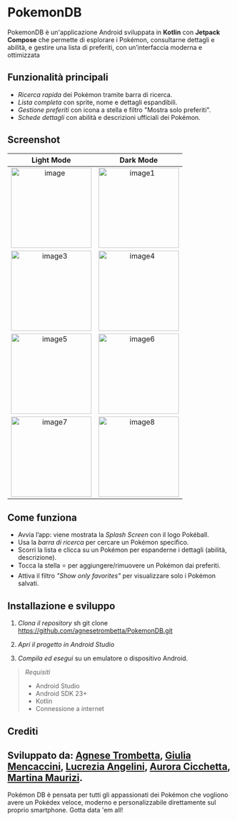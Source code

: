 # PokemonDB

PokemonDB è un'applicazione Android sviluppata in **Kotlin** con **Jetpack Compose** che permette di esplorare i Pokémon, consultarne dettagli e abilità, e gestire una lista di preferiti, con un’interfaccia moderna e ottimizzata

## Funzionalità principali

- *Ricerca rapida* dei Pokémon tramite barra di ricerca.
- *Lista completa* con sprite, nome e dettagli espandibili.
- *Gestione preferiti* con icona a stella e filtro "Mostra solo preferiti".
- *Schede dettagli* con abilità e descrizioni ufficiali dei Pokémon.

## Screenshot 

| Light Mode | Dark Mode |
|:----------:|:---------:|
|<img width="180" alt="image" src="https://github.com/user-attachments/assets/0b91ff22-72cd-4f6f-9e62-f346739de208" /> | <img width="180" alt="image1" src="https://github.com/user-attachments/assets/864008db-25fa-4542-93a0-58052583f134" />|
|<img width="180" alt="image3" src="https://github.com/user-attachments/assets/c6ef97ed-ae2a-417e-aefa-ded387f09ddb" /> | <img width="180" alt="image4" src="https://github.com/user-attachments/assets/9b0178c5-8b07-406a-9a4c-25590c7afdbd" />|
|<img width="180" alt="image5" src="https://github.com/user-attachments/assets/c1193ac3-3954-466e-8a0f-b033a89b608c" /> | <img width="180" alt="image6" src="https://github.com/user-attachments/assets/e15a91d3-a060-47a4-b338-487a521ca5dc" />|
|<img width="180" alt="image7" src="https://github.com/user-attachments/assets/63e8b1ca-5be8-47a7-b9de-facaaa3a2e99" /> | <img width="180" alt="image8" src="https://github.com/user-attachments/assets/3ba8fd14-036b-4d43-8c9b-e8fa4b7fde97" />|


## Come funziona

- Avvia l’app: viene mostrata la *Splash Screen* con il logo Pokéball.
- Usa la *barra di ricerca* per cercare un Pokémon specifico.
- Scorri la lista e clicca su un Pokémon per espanderne i dettagli (abilità, descrizione).
- Tocca la stella ⭐ per aggiungere/rimuovere un Pokémon dai preferiti.
- Attiva il filtro *"Show only favorites"* per visualizzare solo i Pokémon salvati.

## Installazione e sviluppo

1. *Clona il repository*
   sh
   git clone https://github.com/agnesetrombetta/PokemonDB.git

2. *Apri il progetto in Android Studio*
3. *Compila ed esegui* su un emulatore o dispositivo Android.

> *Requisiti*
> - Android Studio
> - Android SDK 23+
> - Kotlin
> - Connessione a internet

## Crediti

Sviluppato da:
[Agnese Trombetta](https://github.com/agnesetrombetta),
[Giulia Mencaccini](https://github.com/giuliamencaccini),
[Lucrezia Angelini](https://github.com/lucreziaangelini),
[Aurora Cicchetta](https://github.com/auroracicchetta),
[Martina Maurizi](https://github.com/martinamaurizi).
---

Pokémon DB è pensata per tutti gli appassionati dei Pokémon che vogliono avere un Pokédex veloce, moderno e personalizzabile direttamente sul proprio smartphone. Gotta data 'em all!
